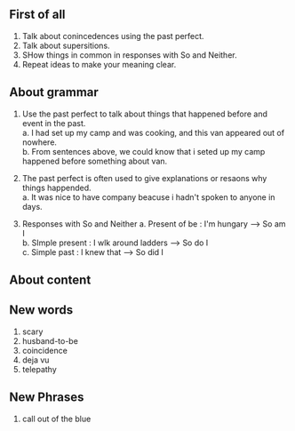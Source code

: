 


## First of all
1. Talk about conincedences using the past perfect.   
2. Talk about supersitions.   
3. SHow things in common in responses with So and Neither.  
4. Repeat ideas to make your meaning clear.   


## About grammar
1. Use the past perfect to talk about things that happened before and event in the past.      
    a. I had set up my camp and was cooking, and this van appeared out of nowhere.   
    b. From sentences above, we could know that i seted up my camp happened before something about van.  

2. The past perfect is often used to give explanations or resaons why things happended.   
    a. It was nice to have company beacuse i hadn't spoken to anyone in days.    

3. Responses with So and Neither 
    a. Present of be : I'm hungary --> So am I   
    b. SImple present : I wlk around ladders --> So do I  
    c. Simple past : I knew that --> So did I

## About content 


## New words
1. scary 
2. husband-to-be 
3. coincidence 
4. deja vu
5. telepathy


## New Phrases
1. call out of the blue 